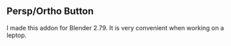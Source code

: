 ## Persp/Ortho Button

I made this addon for Blender 2.79. It is very convenient when working on a leptop.
